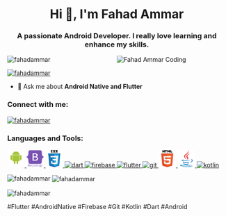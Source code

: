 <!-- [![MasterHead](https://1.bp.blogspot.com/-7A4WynwLsM...)](https://fahadammar.com) -->

<h1 align="center">Hi 👋, I'm Fahad Ammar</h1>
<h3 align="center">A passionate Android Developer. I really love learning and enhance my skills.</h3>


<img align="right" style="display:block;margin-left:auto;margin-right:auto;width:50%;" alt="Fahad Ammar Coding" width="400" src="[https://cdn.dribbble.com/users/1162077/screenshots/3848914/programmer.gif](https://cdn.dribbble.com/users/1162077/screenshots/4649464/skatter-programmer_still_2x.gif?compress=1&resize=400x300&vertical=top)"/>

<p align="left"> <img src="https://komarev.com/ghpvc/?username=fahadammar&label=Profile%20views&color=0e75b6&style=flat" alt="fahadammar" /> </p>

<p align="left"> <a href="https://github.com/ryo-ma/github-profile-trophy"><img src="https://github-profile-trophy.vercel.app/?username=fahadammar" alt="fahadammar" /></a> </p>

- 💬 Ask me about **Android Native and Flutter**

<h3 align="left">Connect with me:</h3>
<p align="left">
<a href="https://linkedin.com/in/fahadammar" target="blank"><img align="center" src="https://raw.githubusercontent.com/rahuldkjain/github-profile-readme-generator/master/src/images/icons/Social/linked-in-alt.svg" alt="fahadammar" height="30" width="40" /></a>
</p>

<h3 align="left">Languages and Tools:</h3>
<p align="left"> <a href="https://developer.android.com" target="_blank" rel="noreferrer"> <img src="https://raw.githubusercontent.com/devicons/devicon/master/icons/android/android-original-wordmark.svg" alt="android" width="40" height="40"/> </a> <a href="https://getbootstrap.com" target="_blank" rel="noreferrer"> <img src="https://raw.githubusercontent.com/devicons/devicon/master/icons/bootstrap/bootstrap-plain-wordmark.svg" alt="bootstrap" width="40" height="40"/> </a> <a href="https://www.w3schools.com/css/" target="_blank" rel="noreferrer"> <img src="https://raw.githubusercontent.com/devicons/devicon/master/icons/css3/css3-original-wordmark.svg" alt="css3" width="40" height="40"/> </a> <a href="https://dart.dev" target="_blank" rel="noreferrer"> <img src="https://www.vectorlogo.zone/logos/dartlang/dartlang-icon.svg" alt="dart" width="40" height="40"/> </a> <a href="https://firebase.google.com/" target="_blank" rel="noreferrer"> <img src="https://www.vectorlogo.zone/logos/firebase/firebase-icon.svg" alt="firebase" width="40" height="40"/> </a> <a href="https://flutter.dev" target="_blank" rel="noreferrer"> <img src="https://www.vectorlogo.zone/logos/flutterio/flutterio-icon.svg" alt="flutter" width="40" height="40"/> </a> <a href="https://git-scm.com/" target="_blank" rel="noreferrer"> <img src="https://www.vectorlogo.zone/logos/git-scm/git-scm-icon.svg" alt="git" width="40" height="40"/> </a> <a href="https://www.w3.org/html/" target="_blank" rel="noreferrer"> <img src="https://raw.githubusercontent.com/devicons/devicon/master/icons/html5/html5-original-wordmark.svg" alt="html5" width="40" height="40"/> </a> <a href="https://www.java.com" target="_blank" rel="noreferrer"> <img src="https://raw.githubusercontent.com/devicons/devicon/master/icons/java/java-original.svg" alt="java" width="40" height="40"/> </a> <a href="https://kotlinlang.org" target="_blank" rel="noreferrer"> <img src="https://www.vectorlogo.zone/logos/kotlinlang/kotlinlang-icon.svg" alt="kotlin" width="40" height="40"/> </a> </p>

<p><img align="left" src="https://github-readme-stats.vercel.app/api/top-langs?username=fahadammar&show_icons=true&locale=en&layout=compact" alt="fahadammar" /></p>

<p>&nbsp;<img align="center" src="https://github-readme-stats.vercel.app/api?username=fahadammar&show_icons=true&locale=en" alt="fahadammar" /></p>

<p><img align="center" src="https://github-readme-streak-stats.herokuapp.com/?user=fahadammar&" alt="fahadammar" /></p>








<!-- - 👋 Hi, I’m @fahadammar
- 👀 I’m interested in coding, mobile application development, learning, and enhancing skills
- 🌱 I’m currently working as Android Developer
- 📫 How to reach me 👉 LinkedIn: www.linkedin.com/in/fahadammar
 -->
#Flutter #AndroidNative #Firebase #Git #Kotlin #Dart #Android

<!---
fahadammar/fahadammar is a ✨ special ✨ repository because its `README.md` (this file) appears on your GitHub profile.
You can click the Preview link to take a look at your changes.
--->
